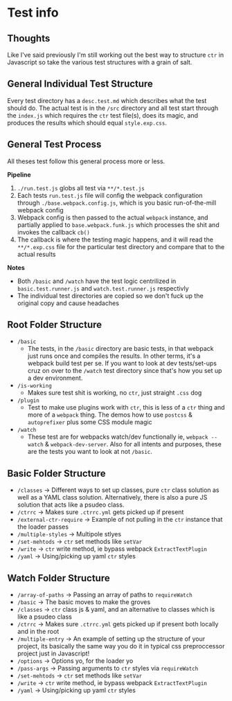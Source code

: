# Test info

## Thoughts

Like I've said previously I'm still working out the best way to structure `ctr` in Javascript so take the various test structures with a grain of salt.

## General Individual Test Structure

Every test directory has a `desc.test.md` which describes what the test should do. The actual test is in the `/src` directory and all test start through the `index.js` which requires the `ctr` test file(s), does its magic, and produces the results which should equal `style.exp.css`.


## General Test Process

All theses test follow this general process more or less.

__Pipeline__

1. `./run.test.js` globs all test via `**/*.test.js`
2. Each tests `run.test.js` file will config the webpack configuration through `./base.webpack.config.js`, which is you basic run-of-the-mill webpack config
3. Webpack config is then passed to the actual `webpack` instance, and partially applied to `base.webpack.funk.js` which processes the shit and invokes the callback `cb()`
4. The callback is where the testing magic happens, and it will read the `**/*.exp.css` file for the particular test directory and compare that to the actual results

__Notes__

+ Both `/basic` and `/watch` have the test logic centrilized in `basic.test.runner.js` and `watch.test.runner.js` respectivly
+ The individual test directories are copied so we don't fuck up the original copy and cause headaches



## Root Folder Structure

+ `/basic`
  * The tests, in the `/basic` directory are basic tests, in that webpack just runs once and compiles the results. In other terms, it's a webpack build test per se. If you want to look at dev tests/set-ups cruz on over to the `/watch` test directory since that's how you set up a dev environment.
+ `/is-working`
  * Makes sure test shit is working, no `ctr`, just straight `.css` dog
+ `/plugin`
  * Test to make use plugins work with `ctr`, this is less of a `ctr` thing and more of a `webpack` thing. The demos how to use `postcss` & `autoprefixer` plus some CSS module magic
+ `/watch`
  * These test are for webpacks watch/dev functionally ie, `webpack --watch` & `webpack-dev-server`. Also for all intents and purposes, these are the tests you want to look at not `/basic`.

## Basic Folder Structure

+ `/classes` -> Different ways to set up classes, pure `ctr` class solution as well as a YAML class solution. Alternatively, there is also a pure JS solution that acts like a psudeo class.
+ `/ctrrc` -> Makes sure `.ctrrc.yml` gets picked up if present
+ `/external-ctr-require` -> Example of not pulling in the `ctr` instance that the loader passes
+ `/multiple-styles` -> Multipole stlyes
+ `/set-mehtods` -> `ctr` set methods like `setVar`
+ `/write` -> `ctr` write method, ie bypass webpack `ExtractTextPlugin`
+ `/yaml` -> Using/picking up yaml `ctr` styles

## Watch Folder Structure

+ `/array-of-paths` -> Passing an array of paths to `requireWatch`
+ `/basic` -> The basic moves to make the groves
+ `/classes` -> `ctr` class js & yaml, and an alternative to classes which is like a psudeo class
+ `/ctrrc` -> Makes sure `.ctrrc.yml` gets picked up if present both locally and in the root
+ `/multiple-entry` -> An example of setting up the structure of your project, its basically the same way you do it in typical css preproccessor project just in Javascript!
+ `/options` -> Options yo, for the loader yo
+ `/pass-args` -> Passing arguments to `ctr` styles via `requireWatch`
+ `/set-mehtods` -> `ctr` set methods like `setVar`
+ `/write` -> `ctr` write method, ie bypass webpack `ExtractTextPlugin`
+ `/yaml` -> Using/picking up yaml `ctr` styles



